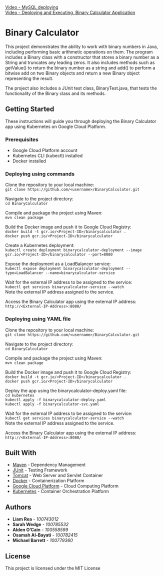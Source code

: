 [Video - MySQL deploying](https://www.youtube.com/watch?v=vM4yo5_UWqA) <br>
[Video - Deploying and Executing, Binary Calculator Application](https://www.youtube.com/watch?v=vM4yo5_UWqA)

# Binary Calculator

This project demonstrates the ability to work with binary numbers in Java, including performing basic arithmetic operations on them. The program includes a Binary class with a constructor that stores a binary number as a String and truncates any leading zeros. It also includes methods such as getValue() to return the binary number as a string and add() to perform a bitwise add on two Binary objects and return a new Binary object representing the result.

The project also includes a JUnit test class, BinaryTest.java, that tests the functionality of the Binary class and its methods.

## Getting Started

These instructions will guide you through deploying the Binary Calculator app using Kubernetes on Google Cloud Platform.

### Prerequisites

- Google Cloud Platform account
- Kubernetes CLI (kubectl) installed
- Docker installed

### Deploying using commands

Clone the repository to your local machine:<br>
`git clone https://github.com/<username>/BinaryCalculator.git`

Navigate to the project directory:<br>
`cd BinaryCalculator`

Compile and package the project using Maven:<br>
`mvn clean package`

Build the Docker image and push it to Google Cloud Registry:<br>
`docker build -t gcr.io/<Project-ID>/binarycalculator .` <br>
`docker push gcr.io/<Project-ID>/binarycalculator`

Create a Kubernetes deployment:<br>
`kubectl create deployment binarycalculator-deployment --image gcr.io/<Project-ID>/binarycalculator --port=8080`

Expose the deployment as a LoadBalancer service:<br>
`kubectl expose deployment binarycalculator-deployment --type=LoadBalancer --name=binarycalculator-service`

Wait for the external IP address to be assigned to the service:<br>
`kubectl get services binarycalculator-service --watch` <br>
Note the external IP address assigned to the service.

Access the Binary Calculator app using the external IP address:<br>
`http://<External-IP-Address>:8080/`

### Deploying using YAML file

Clone the repository to your local machine:<br>
`git clone https://github.com/<username>/BinaryCalculator.git`

Navigate to the project directory:<br>
`cd BinaryCalculator`

Compile and package the project using Maven:<br>
`mvn clean package`

Build the Docker image and push it to Google Cloud Registry:<br>
`docker build -t gcr.io/<Project-ID>/binarycalculator .` <br>
`docker push gcr.io/<Project-ID>/binarycalculator`

Deploy the app using the binarycalculator-deploy.yaml file:<br>
`cd kubernetes` <br>
`kubectl apply -f binarycalculator-deploy.yaml` <br>
`kubectl apply -f binarycalculator-svc.yaml`

Wait for the external IP address to be assigned to the service:<br>
`kubectl get services binarycalculator-service --watch` <br>
Note the external IP address assigned to the service.

Access the Binary Calculator app using the external IP address:<br>
`http://<External-IP-Address>:8080/`


## Built With

- [Maven](https://maven.apache.org/) - Dependency Management
- [JUnit](https://junit.org/) - Testing Framework
- [Tomcat](https://tomcat.apache.org/) - Web Server and Servlet Container
- [Docker](https://www.docker.com/) - Containerization Platform
- [Google Cloud Platform](https://cloud.google.com/) - Cloud Computing Platform
- [Kubernetes](https://kubernetes.io/) - Container Orchestration Platform

## Authors

- **Liam Rea** - *100743012*
- **Sarah Wedge** - *100785532*
- **Alden O’Cain** - *100558599*
- **Osamah Al-Bayati** - *100782415*
- **Michael Barrett** - *100779360*

## License

This project is licensed under the MIT License
